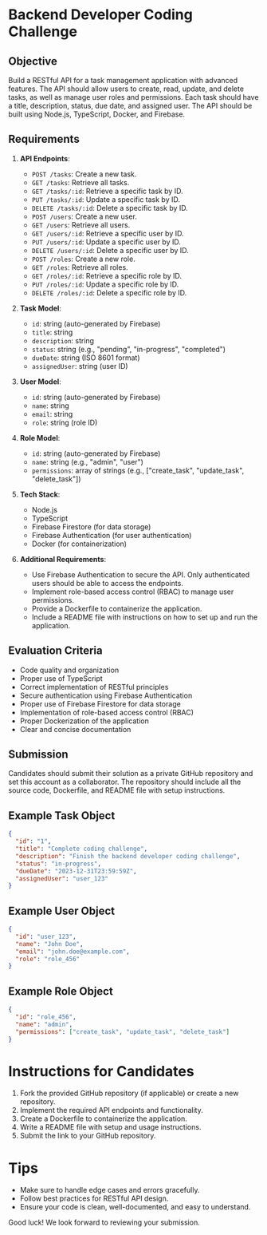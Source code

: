 
# Backend Developer Coding Challenge

## Objective
Build a RESTful API for a task management application with advanced features. The API should allow users to create, read, update, and delete tasks, as well as manage user roles and permissions. Each task should have a title, description, status, due date, and assigned user. The API should be built using Node.js, TypeScript, Docker, and Firebase.

## Requirements
1. **API Endpoints**:
   - `POST /tasks`: Create a new task.
   - `GET /tasks`: Retrieve all tasks.
   - `GET /tasks/:id`: Retrieve a specific task by ID.
   - `PUT /tasks/:id`: Update a specific task by ID.
   - `DELETE /tasks/:id`: Delete a specific task by ID.
   - `POST /users`: Create a new user.
   - `GET /users`: Retrieve all users.
   - `GET /users/:id`: Retrieve a specific user by ID.
   - `PUT /users/:id`: Update a specific user by ID.
   - `DELETE /users/:id`: Delete a specific user by ID.
   - `POST /roles`: Create a new role.
   - `GET /roles`: Retrieve all roles.
   - `GET /roles/:id`: Retrieve a specific role by ID.
   - `PUT /roles/:id`: Update a specific role by ID.
   - `DELETE /roles/:id`: Delete a specific role by ID.

2. **Task Model**:
   - `id`: string (auto-generated by Firebase)
   - `title`: string
   - `description`: string
   - `status`: string (e.g., "pending", "in-progress", "completed")
   - `dueDate`: string (ISO 8601 format)
   - `assignedUser`: string (user ID)

3. **User Model**:
   - `id`: string (auto-generated by Firebase)
   - `name`: string
   - `email`: string
   - `role`: string (role ID)

4. **Role Model**:
   - `id`: string (auto-generated by Firebase)
   - `name`: string (e.g., "admin", "user")
   - `permissions`: array of strings (e.g., ["create_task", "update_task", "delete_task"])

5. **Tech Stack**:
   - Node.js
   - TypeScript
   - Firebase Firestore (for data storage)
   - Firebase Authentication (for user authentication)
   - Docker (for containerization)

6. **Additional Requirements**:
   - Use Firebase Authentication to secure the API. Only authenticated users should be able to access the endpoints.
   - Implement role-based access control (RBAC) to manage user permissions.
   - Provide a Dockerfile to containerize the application.
   - Include a README file with instructions on how to set up and run the application.

## Evaluation Criteria
- Code quality and organization
- Proper use of TypeScript
- Correct implementation of RESTful principles
- Secure authentication using Firebase Authentication
- Proper use of Firebase Firestore for data storage
- Implementation of role-based access control (RBAC)
- Proper Dockerization of the application
- Clear and concise documentation

## Submission
Candidates should submit their solution as a private GitHub repository and set this account as a collaborator. The repository should include all the source code, Dockerfile, and README file with setup instructions.

## Example Task Object
```json
{
  "id": "1",
  "title": "Complete coding challenge",
  "description": "Finish the backend developer coding challenge",
  "status": "in-progress",
  "dueDate": "2023-12-31T23:59:59Z",
  "assignedUser": "user_123"
}
```

## Example User Object
```json
{
  "id": "user_123",
  "name": "John Doe",
  "email": "john.doe@example.com",
  "role": "role_456"
}
```

## Example Role Object
```json
{
  "id": "role_456",
  "name": "admin",
  "permissions": ["create_task", "update_task", "delete_task"]
}
```

# Instructions for Candidates
1. Fork the provided GitHub repository (if applicable) or create a new repository.
2. Implement the required API endpoints and functionality.
3. Create a Dockerfile to containerize the application.
4. Write a README file with setup and usage instructions.
5. Submit the link to your GitHub repository.

# Tips
- Make sure to handle edge cases and errors gracefully.
- Follow best practices for RESTful API design.
- Ensure your code is clean, well-documented, and easy to understand.

Good luck! We look forward to reviewing your submission.
